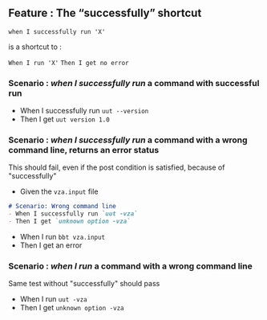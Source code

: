## Feature : The “successfully” shortcut

`when I successfully run 'X'`

is a shortcut to :

`When I run 'X'`
`Then I get no error`

### Scenario : *when I successfully run* a command with successful run

- When I successfully run `uut --version`
- Then I get `uut version 1.0`

### Scenario : *when I successfully run* a command with a wrong command line, returns an error status

This should fail, even if the post condition is satisfied, because of "successfully"

- Given the `vza.input` file
```md
# Scenario: Wrong command line
- When I successfully run `uut -vza`
- Then I get `unknown option -vza`
```
- When I run `bbt vza.input`
- Then I get an error

### Scenario : *when I run* a command with a wrong command line

Same test without "successfully" should pass

- When I run `uut -vza`
- Then I get `unknown option -vza`


